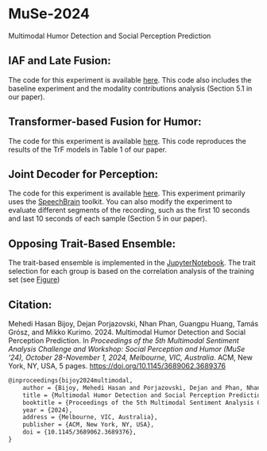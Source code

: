 # MuSe-2024
Multimodal Humor Detection and Social Perception Prediction

## IAF and Late Fusion:
The code for this experiment is available [here](https://github.com/aalto-speech/MuSe-2024/tree/main/baseline_and_iaf). This code also includes the baseline experiment and the modality contributions analysis (Section 5.1 in our paper).

## Transformer-based Fusion for Humor:
The code for this experiment  is available [here](https://github.com/aalto-speech/MuSe-2024/tree/main/humor_trf). This code reproduces the results of the TrF models in Table 1 of our paper.

## Joint Decoder for Perception:
The code for this experiment  is available [here](https://github.com/aalto-speech/MuSe-2024/tree/main/perception_joint_decoder). This experiment primarily uses the [SpeechBrain](https://github.com/speechbrain/speechbrain) toolkit. You can also modify the experiment to evaluate different segments of the recording, such as the first 10 seconds and last 10 seconds of each sample (Section 5 in our paper).

## Opposing Trait-Based Ensemble:
The trait-based ensemble is implemented in the [JupyterNotebook](https://github.com/aalto-speech/MuSe-2024/blob/main/trait_based_ensemble.ipynb). The trait selection for each group is based on the correlation analysis of the training set (see [Figure](https://github.com/aalto-speech/MuSe-2024/blob/main/perception_correlation.png))

## Citation:

Mehedi Hasan Bijoy, Dejan Porjazovski, Nhan Phan, Guangpu Huang, Tamás Grósz, and Mikko Kurimo. 2024. Multimodal Humor Detection and Social Perception Prediction. In _Proceedings of the 5th Multimodal Sentiment Analysis Challenge and Workshop: Social Perception and Humor (MuSe ’24), October 28-November 1, 2024, Melbourne, VIC, Australia_. ACM, New York, NY, USA, 5 pages. https://doi.org/10.1145/3689062.3689376

```tex
@inproceedings{bijoy2024multimodal,
    author = {Bijoy, Mehedi Hasan and Porjazovski, Dejan and Phan, Nhan and Huang, Guangpu and Grósz, Tamás and Kurimo, Mikko},
    title = {Multimodal Humor Detection and Social Perception Prediction},
    booktitle = {Proceedings of the 5th Multimodal Sentiment Analysis Challenge and Workshop: Social Perception and Humor (MuSe '24)},
    year = {2024},
    address = {Melbourne, VIC, Australia},
    publisher = {ACM, New York, NY, USA},    
    doi = {10.1145/3689062.3689376},
}
